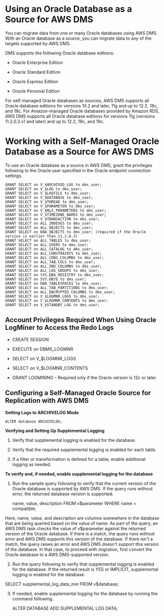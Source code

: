# Using an Oracle Database as a Source for AWS DMS

You can migrate data from one or many Oracle databases using AWS DMS. With an Oracle database as a source, you can migrate data to any of the targets supported by AWS DMS.

DMS supports the following Oracle database editions:

- Oracle Enterprise Edition

- Oracle Standard Edition

- Oracle Express Edition

- Oracle Personal Edition

For self-managed Oracle databases as sources, AWS DMS supports all Oracle database editions for versions 10.2 and later, 11g and up to 12.2, 18c, and 19c. For Amazon-managed Oracle databases provided by Amazon RDS, AWS DMS supports all Oracle database editions for versions 11g (versions 11.2.0.3.v1 and later) and up to 12.2, 18c, and 19c.

# Working with a Self-Managed Oracle Database as a Source for AWS DMS

To use an Oracle database as a source in AWS DMS, grant the privileges following to the Oracle user specified in the Oracle endpoint connection settings.

    GRANT SELECT on V_$ARCHIVED_LOG to dms_user;
    GRANT SELECT on V_$LOG to dms_user;
    GRANT SELECT on V_$LOGFILE to dms_user;
    GRANT SELECT on V_$DATABASE to dms_user;
    GRANT SELECT on V_$THREAD to dms_user;
    GRANT SELECT on V_$PARAMETER to dms_user;
    GRANT SELECT on V_$NLS_PARAMETERS to dms_user;
    GRANT SELECT on V_$TIMEZONE_NAMES to dms_user;
    GRANT SELECT on V_$TRANSACTION to dms_user;
    GRANT SELECT on ALL_INDEXES to dms_user;
    GRANT SELECT on ALL_OBJECTS to dms_user;
    GRANT SELECT on DBA_OBJECTS to dms_user; (required if the Oracle version is earlier than 11.2.0.3)
    GRANT SELECT on ALL_TABLES to dms_user;
    GRANT SELECT on ALL_USERS to dms_user;
    GRANT SELECT on ALL_CATALOG to dms_user;
    GRANT SELECT on ALL_CONSTRAINTS to dms_user;
    GRANT SELECT on ALL_CONS_COLUMNS to dms_user;
    GRANT SELECT on ALL_TAB_COLS to dms_user;
    GRANT SELECT on ALL_IND_COLUMNS to dms_user;
    GRANT SELECT on ALL_LOG_GROUPS to dms_user;
    GRANT SELECT on SYS.DBA_REGISTRY to dms_user;
    GRANT SELECT on SYS.OBJ$ to dms_user;
    GRANT SELECT on DBA_TABLESPACES to dms_user;
    GRANT SELECT on ALL_TAB_PARTITIONS to dms_user;
    GRANT SELECT on ALL_ENCRYPTED_COLUMNS to dms_user;
    GRANT SELECT on V_$LOGMNR_LOGS to dms_user;
    GRANT SELECT on V_$LOGMNR_CONTENTS to dms_user;
    GRANT SELECT on V_$STANDBY_LOG to dms_user;

## Account Privileges Required When Using Oracle LogMiner to Access the Redo Logs

- CREATE SESSION

- EXECUTE on DBMS_LOGMNR

- SELECT on V_$LOGMNR_LOGS

- SELECT on V_$LOGMNR_CONTENTS

- GRANT LOGMINING – Required only if the Oracle version is 12c or later.

## Configuring a Self-Managed Oracle Source for Replication with AWS DMS

**Setting Logs to ARCHIVELOG Mode**

    ALTER database ARCHIVELOG;

**Verifying and Setting Up Supplemental Logging**

1. Verify that supplemental logging is enabled for the database.

2. Verify that the required supplemental logging is enabled for each table.

3. If a filter or transformation is defined for a table, enable additional logging as needed.

**To verify and, if needed, enable supplemental logging for the database**

1. Run the sample query following to verify that the current version of the Oracle database is supported by AWS DMS. If the query runs without error, the returned database version is supported.


    name, value, description FROM v$parameter WHERE name = compatible;

Here, name, value, and description are columns somewhere in the database that are being queried based on the value of name. As part of the query, an AWS DMS task checks the value of v$parameter against the returned version of the Oracle database. If there is a match, the query runs without error and AWS DMS supports this version of the database. If there isn't a match, the query raises an error and AWS DMS doesn't support this version of the database. In that case, to proceed with migration, first convert the Oracle database to a AWS DMS-supported version.

2. Run the query following to verify that supplemental logging is enabled for the database. If the returned result is YES or IMPLICIT, supplemental logging is enabled for the database.


SELECT supplemental_log_data_min FROM v$database;

3. If needed, enable supplemental logging for the database by running the command following.


    ALTER DATABASE ADD SUPPLEMENTAL LOG DATA;
